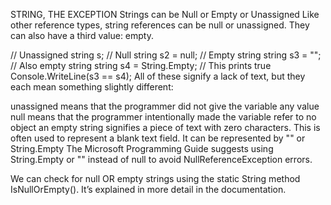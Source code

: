 STRING, THE EXCEPTION
Strings can be Null or Empty or Unassigned
Like other reference types, string references can be null or unassigned. They can also have a third value: empty.

// Unassigned
string s;
// Null
string s2 = null;
// Empty string
string s3 = "";
// Also empty string
string s4 = String.Empty;
// This prints true
Console.WriteLine(s3 == s4);
All of these signify a lack of text, but they each mean something slightly different:

unassigned means that the programmer did not give the variable any value
null means that the programmer intentionally made the variable refer to no object
an empty string signifies a piece of text with zero characters. This is often used to represent a blank text field. It can be represented by "" or String.Empty
The Microsoft Programming Guide suggests using String.Empty or "" instead of null to avoid NullReferenceException errors.

We can check for null OR empty strings using the static String method IsNullOrEmpty(). It’s explained in more detail in the documentation.
